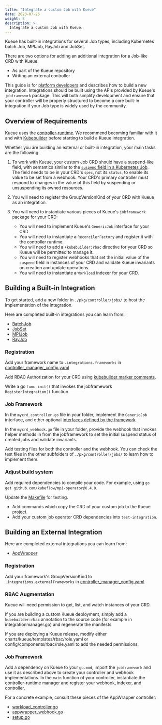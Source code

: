 ```yaml
---
title: "Integrate a custom Job with Kueue"
date: 2023-07-25
weight: 8
description: >
  Integrate a custom Job with Kueue.
---
```


Kueue has built-in integrations for several Job types, including
Kubernetes batch Job, MPIJob, RayJob and JobSet.

There are two options for adding an additional integration for a Job-like CRD with Kueue:
- As part of the Kueue repository
- Writing an external controller

This guide is for [platform developers](/docs/tasks#platform-developer) and describes how
to build a new integration. Integrations should be built using the APIs provided by
Kueue's `jobframework` package. This will both simplify development and ensure that
your controller will be properly structured to become a core built-in integration if your
Job type is widely used by the community.

## Overview of Requirements

Kueue uses the [controller-runtime](https://github.com/kubernetes-sigs/controller-runtime).
We recommend becoming familiar with it and with
[Kubebuilder](https://github.com/kubernetes-sigs/kubebuilder) before starting to build a Kueue integration.

Whether you are building an external or built-in integration, your main tasks are
the following:

1. To work with Kueue, your custom Job CRD should have a suspend-like
field, with semantics similar to the [`suspend` field in a Kubernetes
Job](https://kubernetes.io/docs/concepts/workloads/controllers/job/#suspending-a-job).
The field needs to be in your CRD's `spec`, not its `status`, to enable its
value to be set from a webhook. Your CRD's primary controller must respond to
changes in the value of this field by suspending or unsuspending its owned resources.

2. You will need to register the GroupVersionKind of your CRD with Kueue as
an integration.

3. You will need to instantiate various pieces of Kueue's `jobframework` package for
your CRD:
   - You will need to implement Kueue's `GenericJob` interface for your CRD
   - You will need to instantiate a `ReconcilerFactory` and register it with the controller runtime.
   - You will need to add a `+kubebuilder:rbac` directive for your CRD so Kueue will be permitted to manage it.
   - You will need to register webhooks that set the initial value of the `suspend` field in instances
     of your CRD and validate Kueue invariants on creation and update operations.
   - You will need to instantiate a `Workload` indexer for your CRD.

## Building a Built-in Integration

To get started, add a new folder in `./pkg/controller/jobs/` to host the implementation of the integration.

Here are completed built-in integrations you can learn from:
   - [BatchJob](https://github.com/kubernetes-sigs/kueue/tree/main/pkg/controller/jobs/job)
   - [JobSet](https://github.com/kubernetes-sigs/kueue/tree/main/pkg/controller/jobs/jobset)
   - [MPIJob](https://github.com/kubernetes-sigs/kueue/tree/main/pkg/controller/jobs/mpijob)
   - [RayJob](https://github.com/kubernetes-sigs/kueue/tree/main/pkg/controller/jobs/rayjob)

### Registration

Add your framework name to `.integrations.frameworks` in [controller_manager_config.yaml](https://github.com/kubernetes-sigs/kueue/blob/main/config/components/manager/controller_manager_config.yaml)

Add RBAC Authorization for your CRD using [kubebuilder marker comments](https://book.kubebuilder.io/reference/markers/rbac.html).

Write a go `func init()` that invokes the jobframework `RegisterIntegration()` function.

### Job Framework

In the `mycrd_controller.go` file in your folder, implement the `GenericJob` interface, and other optional [interfaces defined by the framework](https://github.com/kubernetes-sigs/kueue/blob/main/pkg/controller/jobframework/interface.go).

In the `mycrd_webhook.go` file in your folder, provide the webhook that invokes helper methods in from the jobframework to
set the initial suspend status of created jobs and validate invariants.

Add testing files for both the controller and the webhook.  You can check the test files in the other subfolders of `./pkg/controller/jobs/`
to learn how to implement them.

### Adjust build system

Add required dependencies to compile your code. For example, using `go get github.com/kubeflow/mpi-operator@0.4.0`.

Update the [Makefile](https://github.com/kubernetes-sigs/kueue/blob/main/Makefile) for testing.
   - Add commands which copy the CRD of your custom job to the Kueue project.
   - Add your custom job operator CRD dependencies into `test-integration`.

## Building an External Integration

Here are completed external integrations you can learn from:
   - [AppWrapper](https://github.com/project-codeflare/appwrapper)

### Registration

Add your framework's GroupVersionKind to `.integrations.externalFrameworks` in [controller_manager_config.yaml](
https://kueue.sigs.k8s.io/docs/installation/#install-a-custom-configured-released-version).

### RBAC Augmentation

Kueue will need permission to get, list, and watch instances of your CRD.

If you are building a custom Kueue deployment, simply add a `kubebuilder:rbac` annotation to the source code
(for example in integrationmanager.go) and regenerate the manifests.

If you are deploying a Kueue release, modify either charts/kueue/templates/rbac/role.yaml or
config/components/rbac/role.yaml to add the needed permissions.

### Job Framework

Add a dependency on Kueue to your `go.mod`, import the `jobframework` and use it as described above to
create your controller and webhook implementations. In the `main` function of your controller, instantiate the controller-runtime manager
and register your webhook, indexer, and controller.

For a concrete example, consult these pieces of the AppWrapper controller:
   - [workload_controller.go](https://github.com/project-codeflare/appwrapper/blob/main/internal/controller/workload/workload_controller.go)
   - [appwrapper_webhook.go](https://github.com/project-codeflare/appwrapper/blob/main/internal/webhook/appwrapper_webhook.go)
   - [setup.go](https://github.com/project-codeflare/appwrapper/blob/main/pkg/controller/setup.go)
